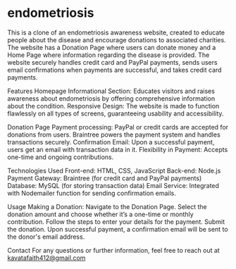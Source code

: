 # endometriosis
This is a clone of an endometriosis awareness website, created to educate people about the disease and encourage donations to associated charities. The website has a Donation Page where users can donate money and a Home Page where information regarding the disease is provided. The website securely handles credit card and PayPal payments, sends users email confirmations when payments are successful, and takes credit card payments.

Features
Homepage
Informational Section: Educates visitors and raises awareness about endometriosis by offering comprehensive information about the condition.
Responsive Design: The website is made to function flawlessly on all types of screens, guaranteeing usability and accessibility.

Donation Page
Payment processing: PayPal or credit cards are accepted for donations from users. Braintree powers the payment system and handles transactions securely.
Confirmation Email: Upon a successful payment, users get an email with transaction data in it.
Flexibility in Payment: Accepts one-time and ongoing contributions.

Technologies Used
Front-end: HTML, CSS, JavaScript
Back-end: Node.js
Payment Gateway: Braintree (for credit card and PayPal payments)
Database: MySQL (for storing transaction data)
Email Service: Integrated with Nodemailer function for sending confirmation emails.

Usage
Making a Donation:
Navigate to the Donation Page.
Select the donation amount and choose whether it’s a one-time or monthly contribution.
Follow the steps to enter your details for the payment.
Submit the donation.
Upon successful payment, a confirmation email will be sent to the donor's email address.

Contact
For any questions or further information, feel free to reach out at kavatafaith412@gmail.com
